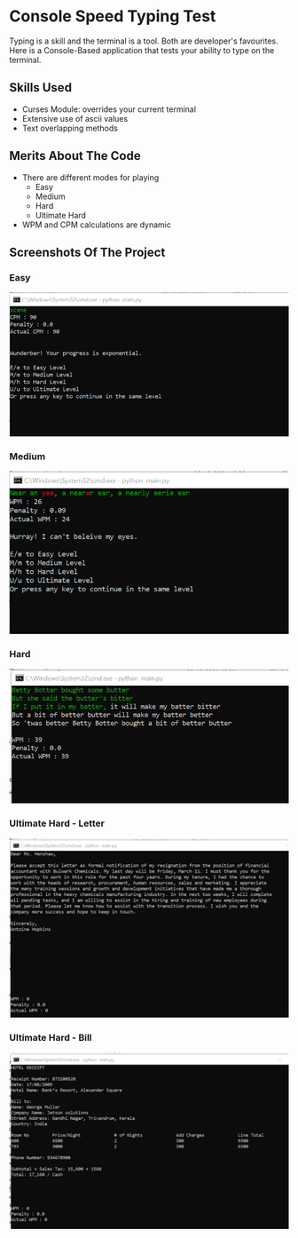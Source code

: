 # Console Speed Typing Test
Typing is a skill and the terminal is a tool. Both are developer's favourites. 
Here is a Console-Based application that tests your ability to type on the terminal. 

## Skills Used
- Curses Module: overrides your current terminal
- Extensive use of ascii values
- Text overlapping methods

## Merits About The Code
- There are different modes for playing
    - Easy
    - Medium
    - Hard
    - Ultimate Hard
- WPM and CPM calculations are dynamic

## Screenshots Of The Project
### Easy
<img src = "https://github.com/Grace-Hephzibah/Console_SpeedTypingTest/blob/main/Level%20Pics/Easy.png"> </img>
### Medium
<img src = "https://github.com/Grace-Hephzibah/Console_SpeedTypingTest/blob/main/Level%20Pics/Medium.png"> </img>
### Hard
<img src = "https://github.com/Grace-Hephzibah/Console_SpeedTypingTest/blob/main/Level%20Pics/Hard.png"> </img>
### Ultimate Hard - Letter
<img src = "https://github.com/Grace-Hephzibah/Console_SpeedTypingTest/blob/main/Level%20Pics/Ultimate%20Hard.png"> </img>
### Ultimate Hard - Bill
<img src = "https://github.com/Grace-Hephzibah/Console_SpeedTypingTest/blob/main/Level%20Pics/Ultimate%20Hard%20-%20Bill.png"> </img>
